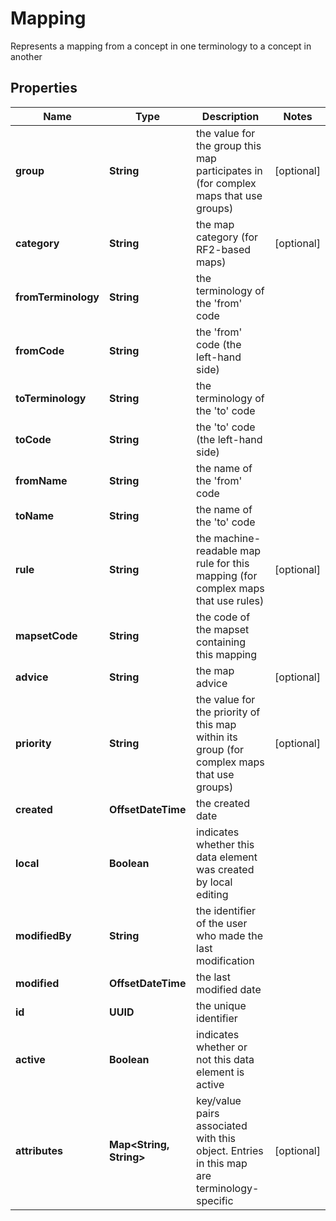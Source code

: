 

# Mapping

Represents a mapping from a concept in one terminology to a concept in another

## Properties

| Name | Type | Description | Notes |
|------------ | ------------- | ------------- | -------------|
|**group** | **String** | the value for the group this map participates in (for complex maps that use groups) |  [optional] |
|**category** | **String** | the map category (for RF2-based maps) |  [optional] |
|**fromTerminology** | **String** | the terminology of the &#39;from&#39; code |  |
|**fromCode** | **String** | the &#39;from&#39; code (the left-hand side) |  |
|**toTerminology** | **String** | the terminology of the &#39;to&#39; code |  |
|**toCode** | **String** | the &#39;to&#39; code (the left-hand side) |  |
|**fromName** | **String** | the name of the &#39;from&#39; code |  |
|**toName** | **String** | the name of the &#39;to&#39; code |  |
|**rule** | **String** | the machine-readable map rule for this mapping (for complex maps that use rules) |  [optional] |
|**mapsetCode** | **String** | the code of the mapset containing this mapping |  |
|**advice** | **String** | the map advice |  [optional] |
|**priority** | **String** | the value for the priority of this map within its group (for complex maps that use groups) |  [optional] |
|**created** | **OffsetDateTime** | the created date |  |
|**local** | **Boolean** | indicates whether this data element was created by local editing |  |
|**modifiedBy** | **String** | the identifier of the user who made the last modification |  |
|**modified** | **OffsetDateTime** | the last modified date |  |
|**id** | **UUID** | the unique identifier |  |
|**active** | **Boolean** | indicates whether or not this data element is active |  |
|**attributes** | **Map&lt;String, String&gt;** | key/value pairs associated with this object. Entries in this map are terminology-specific |  [optional] |



